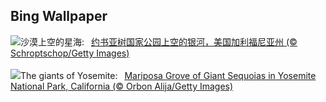 ## Bing Wallpaper
![](https://www.bing.com/th?id=OHR.JTNPMilkyWay_ZH-CN9128830420_UHD.jpg&w=1000)沙漠上空的星海:&nbsp;&ensp;[约书亚树国家公园上空的银河，美国加利福尼亚州 (© Schroptschop/Getty Images)](https://www.bing.com/th?id=OHR.JTNPMilkyWay_ZH-CN9128830420_UHD.jpg)
<br><br/>
![](https://www.bing.com/th?id=OHR.MariposaGrove_EN-US0790407793_UHD.jpg&w=1000)The giants of Yosemite:&nbsp;&ensp;[Mariposa Grove of Giant Sequoias in Yosemite National Park, California (© Orbon Alija/Getty Images)](https://www.bing.com/th?id=OHR.MariposaGrove_EN-US0790407793_UHD.jpg)
<br><br/>
